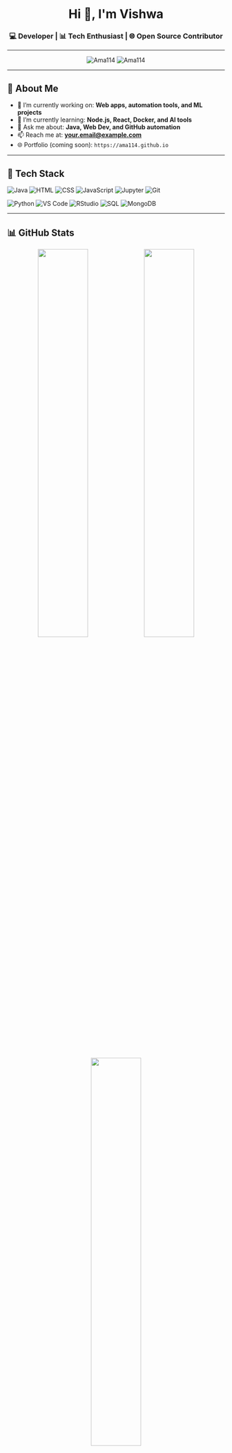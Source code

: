 <h1 align="center">Hi 👋, I'm Vishwa</h1>
<h3 align="center">💻 Developer | 📊 Tech Enthusiast | 🌐 Open Source Contributor</h3>

---

<div align="center">
  <img src="https://komarev.com/ghpvc/?username=Ama114&label=Profile%20views&color=0e75b6&style=flat" alt="Ama114" />
  <img src="https://img.shields.io/github/followers/Ama114?label=Followers&style=social" alt="Ama114" />
</div>

---

## 🧠 About Me

- 🔭 I’m currently working on: **Web apps, automation tools, and ML projects**
- 🌱 I’m currently learning: **Node.js, React, Docker, and AI tools**
- 💬 Ask me about: **Java, Web Dev, and GitHub automation**
- 📫 Reach me at: **your.email@example.com**
- 🌐 Portfolio (coming soon): `https://ama114.github.io`

---

## 🧰 Tech Stack

![Java](https://img.shields.io/badge/Java-ED8B00?style=for-the-badge&logo=java&logoColor=white)
![HTML](https://img.shields.io/badge/HTML-E34F26?style=for-the-badge&logo=html5&logoColor=white)
![CSS](https://img.shields.io/badge/CSS-1572B6?style=for-the-badge&logo=css3&logoColor=white)
![JavaScript](https://img.shields.io/badge/JavaScript-F7DF1E?style=for-the-badge&logo=javascript&logoColor=black)
![Jupyter](https://img.shields.io/badge/Jupyter-F37626?style=for-the-badge&logo=jupyter&logoColor=white)
![Git](https://img.shields.io/badge/Git-F05032?style=for-the-badge&logo=git&logoColor=white)

![Python](https://img.shields.io/badge/Python-3776AB?style=for-the-badge&logo=python&logoColor=white)
![VS Code](https://img.shields.io/badge/VS_Code-007ACC?style=for-the-badge&logo=visual-studio-code&logoColor=white)
![RStudio](https://img.shields.io/badge/RStudio-75AADB?style=for-the-badge&logo=rstudio&logoColor=white)
![SQL](https://img.shields.io/badge/SQL-4479A1?style=for-the-badge&logo=postgresql&logoColor=white)
![MongoDB](https://img.shields.io/badge/MongoDB-47A248?style=for-the-badge&logo=mongodb&logoColor=white)

---

## 📊 GitHub Stats

<div align="center">

<img src="https://github-readme-stats.vercel.app/api?username=Ama114&show_icons=true&theme=radical&count_private=true&include_all_commits=true" width="48%" />
<img src="https://github-readme-streak-stats.herokuapp.com/?user=Ama114&theme=radical" width="48%" />
<img src="https://github-readme-stats.vercel.app/api/top-langs/?username=Ama114&layout=compact&theme=radical" width="48%" />

</div>

---

## 🏆 Highlights (Live Stats)

| 📌 Metric                 | 🔢 Value                                                                 |
|--------------------------|---------------------------------------------------------------------------|
| ⭐ Total Stars            | ![Stars](https://img.shields.io/github/stars/Ama114?style=social)         |
| 🐛 Open Issues           | ![Issues](https://img.shields.io/github/issues/Ama114?style=flat-square)  |
| 📦 Commits (2025)        | Displayed above in GitHub Stats Card                                     |
| 🔁 Pull Requests         | _(For dynamic badge, custom setup needed)_                               |
| 📅 Contributions (Year)  | Visible in stats above                                                   |
| 🔥 Current Streak        | Shown in streak badge above                                               |
| 🥇 Longest Streak        | Shown in streak badge above                                               |
| 🎯 Grade                 | _Optional Static Value – e.g., B+_                                        |

---

## 🔗 Connect with Me

[![LinkedIn](https://img.shields.io/badge/LinkedIn-blue?style=for-the-badge&logo=linkedin&logoColor=white)](https://www.linkedin.com/in/vishwa-darshana-5186a4319)
[![GitHub](https://img.shields.io/badge/GitHub-black?style=for-the-badge&logo=github&logoColor=white)](https://github.com/Ama114)
[![Email](https://img.shields.io/badge/Gmail-D14836?style=for-the-badge&logo=gmail&logoColor=white)](mailto:edinl497@gmail.com)

---

> ✨ "Code is poetry, debug with patience." – You!

